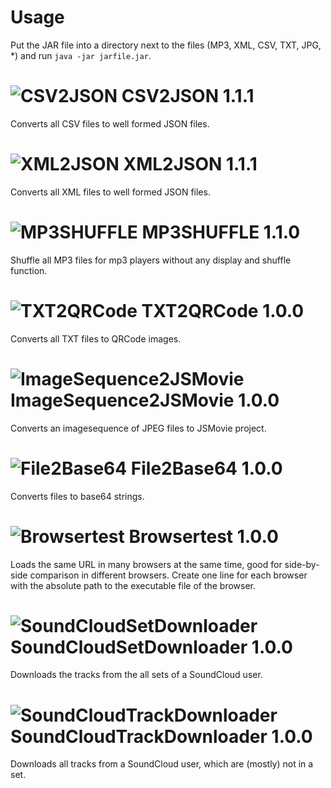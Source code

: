 Usage
=================

Put the JAR file into a directory next to the files (MP3, XML, CSV, TXT, JPG, *) and run `java -jar jarfile.jar`.



![CSV2JSON](http://p.yusukekamiyamane.com/icons/search/fugue/icons-24/jar.png) CSV2JSON 1.1.1
=================

Converts all CSV files to well formed JSON files.



![XML2JSON](http://p.yusukekamiyamane.com/icons/search/fugue/icons-24/jar.png) XML2JSON 1.1.1
=================

Converts all XML files to well formed JSON files.



![MP3SHUFFLE](http://p.yusukekamiyamane.com/icons/search/fugue/icons-24/jar.png) MP3SHUFFLE 1.1.0
=================

Shuffle all MP3 files for mp3 players without any display and shuffle function.



![TXT2QRCode](http://p.yusukekamiyamane.com/icons/search/fugue/icons-24/jar.png) TXT2QRCode 1.0.0
=================

Converts all TXT files to QRCode images.



![ImageSequence2JSMovie](http://p.yusukekamiyamane.com/icons/search/fugue/icons-24/jar.png) ImageSequence2JSMovie 1.0.0
=================

Converts an imagesequence of JPEG files to JSMovie project.



![File2Base64](http://p.yusukekamiyamane.com/icons/search/fugue/icons-24/jar.png) File2Base64 1.0.0
=================

Converts files to base64 strings.



![Browsertest](http://p.yusukekamiyamane.com/icons/search/fugue/icons-24/jar.png) Browsertest 1.0.0
=================

Loads the same URL in many browsers at the same time, good for side-by-side comparison in different browsers. Create one line for each browser with the absolute path to the executable file of the browser.



![SoundCloudSetDownloader](http://p.yusukekamiyamane.com/icons/search/fugue/icons-24/jar.png) SoundCloudSetDownloader 1.0.0
=================

Downloads the tracks from the all sets of a SoundCloud user.



![SoundCloudTrackDownloader](http://p.yusukekamiyamane.com/icons/search/fugue/icons-24/jar.png) SoundCloudTrackDownloader 1.0.0
=================

Downloads all tracks from a SoundCloud user, which are (mostly) not in a set.


